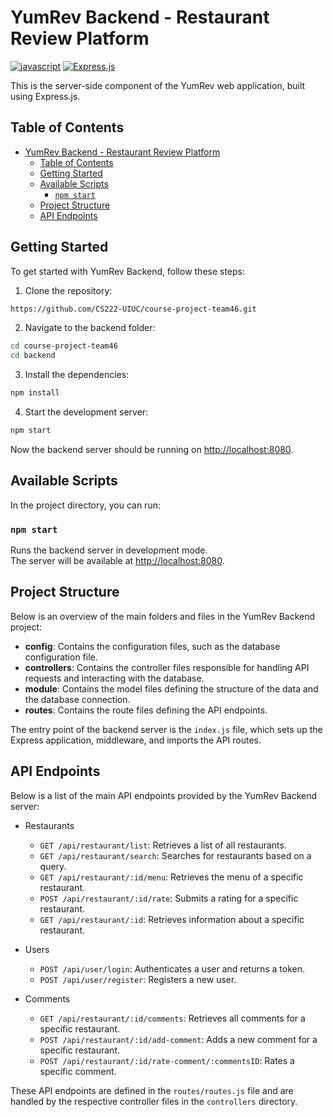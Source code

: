 # YumRev Backend - Restaurant Review Platform

[![javascript](https://img.shields.io/badge/javascript-%23007ACC.svg?style=for-the-badge&logo=javascript&logoColor=white)](https://www.javascript.com/) [![Express.js](https://img.shields.io/badge/express.js-%23404d59.svg?style=for-the-badge&logo=express&logoColor=%2361DAFB)](https://expressjs.com/)

This is the server-side component of the YumRev web application, built using Express.js.

## Table of Contents

- [YumRev Backend - Restaurant Review Platform](#yumrev-backend---restaurant-review-platform)
  - [Table of Contents](#table-of-contents)
  - [Getting Started](#getting-started)
  - [Available Scripts](#available-scripts)
    - [`npm start`](#npm-start)
  - [Project Structure](#project-structure)
  - [API Endpoints](#api-endpoints)

## Getting Started

To get started with YumRev Backend, follow these steps:

1. Clone the repository:

```bash
https://github.com/CS222-UIUC/course-project-team46.git
```

2. Navigate to the backend folder:

```bash
cd course-project-team46
cd backend
```

3. Install the dependencies:

```bash
npm install
```

4. Start the development server:

```bash
npm start
```

Now the backend server should be running on [http://localhost:8080](http://localhost:8080).

## Available Scripts

In the project directory, you can run:

### `npm start`

Runs the backend server in development mode.\
The server will be available at [http://localhost:8080](http://localhost:8080).

## Project Structure

Below is an overview of the main folders and files in the YumRev Backend project:

- **config**: Contains the configuration files, such as the database configuration file.
- **controllers**: Contains the controller files responsible for handling API requests and interacting with the database.
- **module**: Contains the model files defining the structure of the data and the database connection.
- **routes**: Contains the route files defining the API endpoints.

The entry point of the backend server is the `index.js` file, which sets up the Express application, middleware, and imports the API routes.

## API Endpoints

Below is a list of the main API endpoints provided by the YumRev Backend server:

- Restaurants
  - `GET /api/restaurant/list`: Retrieves a list of all restaurants.
  - `GET /api/restaurant/search`: Searches for restaurants based on a query.
  - `GET /api/restaurant/:id/menu`: Retrieves the menu of a specific restaurant.
  - `POST /api/restaurant/:id/rate`: Submits a rating for a specific restaurant.
  - `GET /api/restaurant/:id`: Retrieves information about a specific restaurant.

- Users
  - `POST /api/user/login`: Authenticates a user and returns a token.
  - `POST /api/user/register`: Registers a new user.

- Comments
  - `GET /api/restaurant/:id/comments`: Retrieves all comments for a specific restaurant.
  - `POST /api/restaurant/:id/add-comment`: Adds a new comment for a specific restaurant.
  - `POST /api/restaurant/:id/rate-comment/:commentsID`: Rates a specific comment.

These API endpoints are defined in the `routes/routes.js` file and are handled by the respective controller files in the `controllers` directory.
